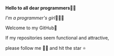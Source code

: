 

**Hello to all dear programmers**👋🏻 

*I'm a programmer's girl*👩🏻‍💻

Welcome to my GitHub💙

If my repositories seem functional and attractive,

please follow me 🙌🏻 and hit the star ⭐️
